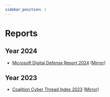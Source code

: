 ```yaml
---
sidebar_position: 1
---
```


# Reports

## Year 2024

* [Microsoft Digital Defense Report 2024](https://www.microsoft.com/en-us/security/security-insider/intelligence-reports/microsoft-digital-defense-report-2024) ([Mirror](/reports/microsoft/2024/Microsoft-Digital-Defense-Report-2024.pdf))

## Year 2023

* [Coalition Cyber Thread Index 2023](https://www.coalitioninc.com/blog/2023-coalition-cyber-threat-index) ([Mirror](/reports/coalition/2023/Coalition_Cyber-Threat-Index-2023.pdf))